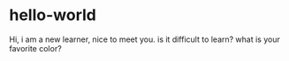 # hello-world

Hi, i am a new learner, nice to meet you. 
is it difficult to learn?
what is your favorite color?
